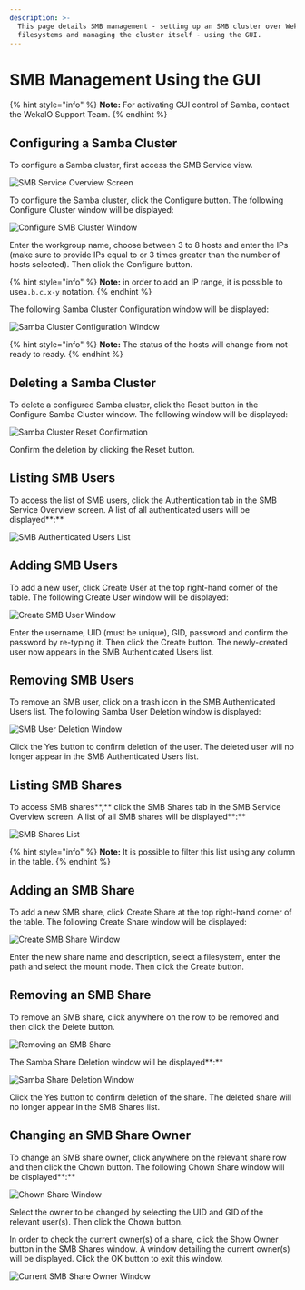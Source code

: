 ```yaml
---
description: >-
  This page details SMB management - setting up an SMB cluster over WekaIO
  filesystems and managing the cluster itself - using the GUI.
---
```


# SMB Management Using the GUI

{% hint style="info" %}
**Note:** For activating GUI control of Samba, contact the WekaIO Support Team.
{% endhint %}

## **Configuring a Samba Cluster**

To configure a Samba cluster, first access the SMB Service view.

![SMB Service Overview Screen](https://blobscdn.gitbook.com/v0/b/gitbook-28427.appspot.com/o/assets%2F-LQnJwJhPXcMK56H0INC%2F-LTHtR0Dlva51U4IZHoC%2F-LTHvibQhAt6mOZPuEix%2Fimage.png?alt=media&token=cff1d83c-7558-4d67-a72b-a5cac8a0e2a7)

To configure the Samba cluster, click the Configure button. The following Configure Cluster window will be displayed:

![Configure SMB Cluster Window](https://blobscdn.gitbook.com/v0/b/gitbook-28427.appspot.com/o/assets%2F-LQnJwJhPXcMK56H0INC%2F-LTI8oSd__LxcJu3S1Uz%2F-LTI99ejJJTKHIWL3s63%2Fimage.png?alt=media&token=76b938f0-de2e-4e06-a61d-f17fd6fc4010)

Enter the workgroup name, choose between 3 to 8 hosts and enter the IPs \(make sure to provide IPs equal to or 3 times greater than the number of hosts selected\). Then click the Configure button.

{% hint style="info" %}
**Note:** in order to add an IP range, it is possible to use`a.b.c.x-y` notation.
{% endhint %}

The following Samba Cluster Configuration window will be displayed:

![Samba Cluster Configuration Window](https://blobscdn.gitbook.com/v0/b/gitbook-28427.appspot.com/o/assets%2F-LQnJwJhPXcMK56H0INC%2F-LTI8oSd__LxcJu3S1Uz%2F-LTIAdMwedoG9jlIcDK4%2Fimage.png?alt=media&token=f1b510d5-aa44-4e1c-9778-ef15f23f3ffa)

{% hint style="info" %}
**Note:** The status of the hosts will change from not-ready to ready.
{% endhint %}

## Deleting a Samba Cluster

To delete a configured Samba cluster, click the Reset button in the Configure Samba Cluster window. The following window will be displayed:

![Samba Cluster Reset Confirmation](https://blobscdn.gitbook.com/v0/b/gitbook-28427.appspot.com/o/assets%2F-LQnJwJhPXcMK56H0INC%2F-LTI8oSd__LxcJu3S1Uz%2F-LTIBT97FiPHaaztFlHj%2Fimage.png?alt=media&token=eb11e80b-624c-44f0-b587-305caccd63ee)

Confirm the deletion by clicking the Reset button.

## **Listing SMB Users**

To access the list of SMB users, click the Authentication tab in the SMB Service Overview screen. A list of all authenticated users will be displayed**:**

![SMB Authenticated Users List](https://blobscdn.gitbook.com/v0/b/gitbook-28427.appspot.com/o/assets%2F-LQnJwJhPXcMK56H0INC%2F-LTHtR0Dlva51U4IZHoC%2F-LTI-14rs2vp46wOPQ3k%2Fimage.png?alt=media&token=3984a6a2-1fe2-497c-8123-10ec8bbc9090)

## Adding SMB Users

To add a new user, click Create User at the top right-hand corner of the table. The following Create User window will be displayed:

![Create SMB User Window](https://blobscdn.gitbook.com/v0/b/gitbook-28427.appspot.com/o/assets%2F-LQnJwJhPXcMK56H0INC%2F-LTHtR0Dlva51U4IZHoC%2F-LTI-SApeR0rM8xcfAHP%2Fimage.png?alt=media&token=3ddb12d9-dab6-410a-9582-27c967aa0601)

Enter the username, UID \(must be unique\), GID, password and confirm the password by re-typing it. Then click the Create button. The newly-created user now appears in the SMB Authenticated Users list.

## Removing SMB Users

To remove an SMB user, click on a trash icon in the SMB Authenticated Users list. The following Samba User Deletion window is displayed:

![SMB User Deletion Window](https://blobscdn.gitbook.com/v0/b/gitbook-28427.appspot.com/o/assets%2F-LQnJwJhPXcMK56H0INC%2F-LTHtR0Dlva51U4IZHoC%2F-LTI0ukQHCzZC8H4RMyk%2Fimage.png?alt=media&token=5beb397b-fdf3-4c7e-ae09-2915408ff7ae)

Click the Yes button to confirm deletion of the user. The deleted user will no longer appear in the SMB Authenticated Users list.

## **Listing SMB Shares**

To access SMB shares**,** click the SMB Shares tab in the SMB Service Overview screen. A list of all SMB shares will be displayed**:**

![SMB Shares List](https://blobscdn.gitbook.com/v0/b/gitbook-28427.appspot.com/o/assets%2F-LQnJwJhPXcMK56H0INC%2F-LTHtR0Dlva51U4IZHoC%2F-LTI3bjjcEJCiHJXlhRT%2Fimage.png?alt=media&token=3f65387b-e362-43c1-873a-ae40853aaa6c)

{% hint style="info" %}
**Note:** It is possible to filter this list using any column in the table.
{% endhint %}

## Adding an SMB Share

To add a new SMB share, click Create Share at the top right-hand corner of the table. The following Create Share window will be displayed:

![Create SMB Share Window](https://blobscdn.gitbook.com/v0/b/gitbook-28427.appspot.com/o/assets%2F-LQnJwJhPXcMK56H0INC%2F-LTI8oSd__LxcJu3S1Uz%2F-LTICCwBp8DJ-2POLbLa%2Fimage.png?alt=media&token=082ece86-984f-4905-99a6-8d2b54eb46cd)

Enter the new share name and description, select a filesystem, enter the path and select the mount mode. Then click the Create button.

## Removing an SMB Share

To remove an SMB share, click anywhere on the row to be removed and then click the Delete button.

![Removing an SMB Share](https://blobscdn.gitbook.com/v0/b/gitbook-28427.appspot.com/o/assets%2F-LQnJwJhPXcMK56H0INC%2F-LTHtR0Dlva51U4IZHoC%2F-LTI5UZ-eCnsqvaLKX9s%2Fimage.png?alt=media&token=f97b446e-750c-42f4-8946-a0ecf16b396a)

The Samba Share Deletion window will be displayed**:**

![Samba Share Deletion Window](https://blobscdn.gitbook.com/v0/b/gitbook-28427.appspot.com/o/assets%2F-LQnJwJhPXcMK56H0INC%2F-LTHtR0Dlva51U4IZHoC%2F-LTI5Bt6q5vavn9uS_hS%2Fimage.png?alt=media&token=15b7f458-c61a-470c-b79a-430a2cb81dd6)

Click the Yes button to confirm deletion of the share. The deleted share will no longer appear in the SMB Shares list.

## Changing an SMB Share Owner

To change an SMB share owner, click anywhere on the relevant share row and then click the Chown button. The following Chown Share window will be displayed**:**

![Chown Share Window](https://blobscdn.gitbook.com/v0/b/gitbook-28427.appspot.com/o/assets%2F-LQnJwJhPXcMK56H0INC%2F-LTHtR0Dlva51U4IZHoC%2F-LTI63Ba2Xp6_8dhNJvv%2Fimage.png?alt=media&token=1ef3268a-efc6-470e-8b25-3139cb0398f8)

Select the owner to be changed by selecting the UID and GID of the relevant user\(s\). Then click the Chown button.

In order to check the current owner\(s\) of a share, click the Show Owner button in the SMB Shares window. A window detailing the current owner\(s\) will be displayed. Click the OK button to exit this window.

![Current SMB Share Owner Window](https://blobscdn.gitbook.com/v0/b/gitbook-28427.appspot.com/o/assets%2F-LQnJwJhPXcMK56H0INC%2F-LTHtR0Dlva51U4IZHoC%2F-LTI6qDMwjD2L2rx_cLp%2Fimage.png?alt=media&token=c7c62edd-165f-4fe0-8b8d-c6e3bcc43257)

## ​ <a id="undefined"></a>



